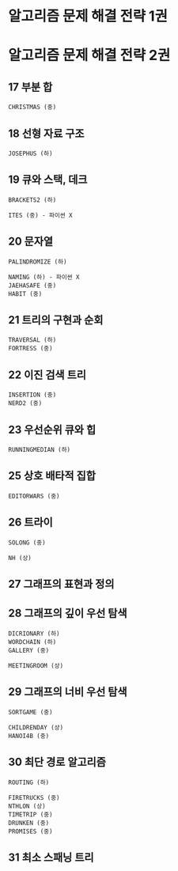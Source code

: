 # 알고리즘 문제 해결 전략 1권

# 알고리즘 문제 해결 전략 2권
## 17 부분 합
    CHRISTMAS (중)
    
## 18 선형 자료 구조
    JOSEPHUS (하)
    
## 19 큐와 스택, 데크
    BRACKETS2 (하)
    
    ITES (중) - 파이썬 X
    
## 20 문자열
    PALINDROMIZE (하)

    NAMING (하) - 파이썬 X
    JAEHASAFE (중)
    HABIT (중)
    
## 21 트리의 구현과 순회
    TRAVERSAL (하)
    FORTRESS (중)
    
## 22 이진 검색 트리
    INSERTION (중)
    NERD2 (중)
    
## 23 우선순위 큐와 힙
    RUNNINGMEDIAN (하)

## 25 상호 배타적 집합

    EDITORWARS (중)
    
## 26 트라이
    SOLONG (중)
    
    NH (상)
    
## 27 그래프의 표현과 정의

## 28 그래프의 깊이 우선 탐색
    DICRIONARY (하)
    WORDCHAIN (하)
    GALLERY (중)
    
    MEETINGROOM (상)
    
## 29 그래프의 너비 우선 탐색
    SORTGAME (중)
    
    CHILDRENDAY (상)
    HANOI4B (중)
    
## 30 최단 경로 알고리즘
    ROUTING (하)
    
    FIRETRUCKS (중)
    NTHLON (상)
    TIMETRIP (중)
    DRUNKEN (중)
    PROMISES (중)
    
## 31 최소 스패닝 트리
